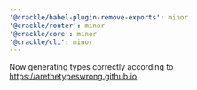 ```yaml
---
'@crackle/babel-plugin-remove-exports': minor
'@crackle/router': minor
'@crackle/core': minor
'@crackle/cli': minor
---
```


Now generating types correctly according to https://arethetypeswrong.github.io
